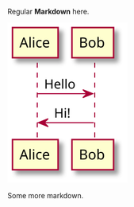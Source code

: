 Regular **Markdown** here.

<div hidden>
@startuml firstDiagram

Alice -> Bob: Hello
Bob -> Alice: Hi!
		
@enduml
</div>

![](firstDiagram.svg)

Some more markdown.

